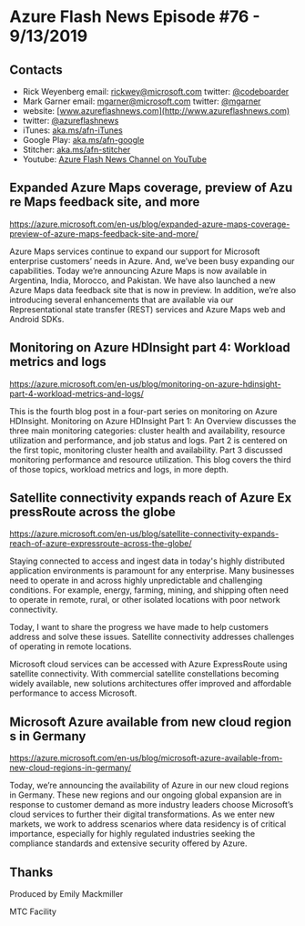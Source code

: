 # Azure Flash News Episode #76 - 9/13/2019

## Contacts
* Rick Weyenberg  email: rickwey@microsoft.com twitter: [@codeboarder](https://www.twitter.com/codeboarder)
* Mark Garner email: mgarner@microsoft.com twitter: [@mgarner](https://www.twitter.com/mgarner)
* website: [www.azureflashnews.com](http://www.azureflashnews.com)
* twitter: [@azureflashnews](https://www.twitter.com/azureflashnews)
* iTunes: [aka.ms/afn-iTunes](https://aka.ms/afn-iTunes)
* Google Play: [aka.ms/afn-google](https://aka.ms/afn-google)
* Stitcher: [aka.ms/afn-stitcher](https://aka.ms/afn-stitcher)
* Youtube: [Azure Flash News Channel on YouTube](https://www.youtube.com/channel/UCV6U_D4q7OxQaf0rFfEb6fQ)

## Expanded Azure Maps coverage, preview of Azure Maps feedback site, and more

https://azure.microsoft.com/en-us/blog/expanded-azure-maps-coverage-preview-of-azure-maps-feedback-site-and-more/

Azure Maps services continue to expand our support for Microsoft enterprise customers’ needs in Azure. And, we’ve been busy expanding our capabilities. Today we’re announcing Azure Maps is now available in Argentina, India, Morocco, and Pakistan. We have also launched a new Azure Maps data feedback site that is now in preview. In addition, we’re also introducing several enhancements that are available via our Representational state transfer (REST) services and Azure Maps web and Android SDKs.

## Monitoring on Azure HDInsight part 4: Workload metrics and logs

https://azure.microsoft.com/en-us/blog/monitoring-on-azure-hdinsight-part-4-workload-metrics-and-logs/

This is the fourth blog post in a four-part series on monitoring on Azure HDInsight. Monitoring on Azure HDInsight Part 1: An Overview discusses the three main monitoring categories: cluster health and availability, resource utilization and performance, and job status and logs. Part 2 is centered on the first topic, monitoring cluster health and availability. Part 3 discussed monitoring performance and resource utilization. This blog covers the third of those topics, workload metrics and logs, in more depth.

## Satellite connectivity expands reach of Azure ExpressRoute across the globe

https://azure.microsoft.com/en-us/blog/satellite-connectivity-expands-reach-of-azure-expressroute-across-the-globe/

Staying connected to access and ingest data in today's highly distributed application environments is paramount for any enterprise. Many businesses need to operate in and across highly unpredictable and challenging conditions. For example, energy, farming, mining, and shipping often need to operate in remote, rural, or other isolated locations with poor network connectivity.

Today, I want to share the progress we have made to help customers address and solve these issues. Satellite connectivity addresses challenges of operating in remote locations.

Microsoft cloud services can be accessed with Azure ExpressRoute using satellite connectivity. With commercial satellite constellations becoming widely available, new solutions architectures offer improved and affordable performance to access Microsoft.

## Microsoft Azure available from new cloud regions in Germany

https://azure.microsoft.com/en-us/blog/microsoft-azure-available-from-new-cloud-regions-in-germany/

Today, we’re announcing the availability of Azure in our new cloud regions in Germany. These new regions and our ongoing global expansion are in response to customer demand as more industry leaders choose Microsoft’s cloud services to further their digital transformations. As we enter new markets, we work to address scenarios where data residency is of critical importance, especially for highly regulated industries seeking the compliance standards and extensive security offered by Azure.

## Thanks
Produced by Emily Mackmiller

MTC Facility